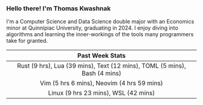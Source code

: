 
### Hello there! I'm Thomas Kwashnak

I'm a Computer Science and Data Science double major with an Economics
minor at Quinnipiac University, graduating in 2024.
I enjoy diving into algorithms and learning the inner-workings of the tools
many programmers take for granted.

| Past Week Stats |
| :---: |
| Rust (9 hrs), Lua (39 mins), Text (12 mins), TOML (5 mins), Bash (4 mins) |
| Vim (5 hrs 6 mins), Neovim (4 hrs 59 mins) |
| Linux (9 hrs 23 mins), WSL (42 mins) |

